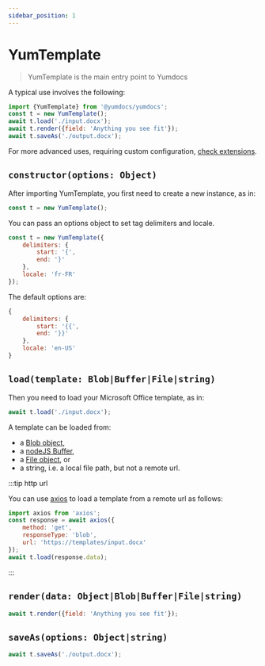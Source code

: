 ```yaml
---
sidebar_position: 1
---
```


# YumTemplate

> YumTemplate is the main entry point to Yumdocs

A typical use involves the following:

```js showLineNumbers title=index.mjs
import {YumTemplate} from '@yumdocs/yumdocs';
const t = new YumTemplate();
await t.load('./input.docx');
await t.render({field: 'Anything you see fit'});
await t.saveAs('./output.docx');
```
For more advanced uses, requiring custom configuration, [check extensions](../extensions/01-design.md).

## `constructor(options: Object)`

After importing YumTemplate, you first need to create a new instance, as in:

```js showLineNumbers title=index.mjs
const t = new YumTemplate();
```

You can pass an options object to set tag delimiters and locale. 

```js showLineNumbers title=index.mjs
const t = new YumTemplate({
    delimiters: {
        start: '{',
        end: '}'
    },
    locale: 'fr-FR'
});
```

The default options are:

```js showLineNumbers title=index.mjs
{
    delimiters: {
        start: '{{',
        end: '}}'
    },
    locale: 'en-US'
}
```

## `load(template: Blob|Buffer|File|string)`

Then you need to load your Microsoft Office template, as in:

```js showLineNumbers title=index.mjs
await t.load('./input.docx');
```

A template can be loaded from:

- a [Blob object](https://developer.mozilla.org/en-US/docs/Web/API/Blob),
- a [nodeJS Buffer](https://nodejs.org/api/buffer.html),
- a [File object](https://developer.mozilla.org/en-US/docs/Web/API/File), or
- a string, i.e. a local file path, but not a remote url.

:::tip http url

You can use [axios](https://github.com/axios/axios) to load a template from a remote url as follows:

```js
import axios from 'axios';
const response = await axios({
    method: 'get',
    responseType: 'blob',
    url: 'https://templates/input.docx'
});
await t.load(response.data);
```

:::

## `render(data: Object|Blob|Buffer|File|string)`

```js showLineNumbers title=index.mjs
await t.render({field: 'Anything you see fit'});
```



## `saveAs(options: Object|string)`


```js showLineNumbers title=index.mjs
await t.saveAs('./output.docx');
```